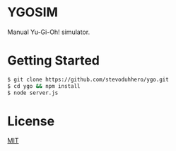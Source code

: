 # YGOSIM

Manual Yu-Gi-Oh! simulator.

# Getting Started

```bash
$ git clone https://github.com/stevoduhhero/ygo.git
$ cd ygo && npm install
$ node server.js
```

# License

[MIT](LICENSE)
